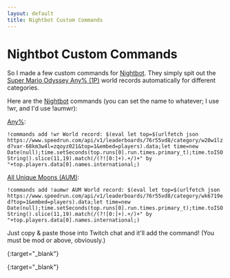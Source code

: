 ```yaml
---
layout: default
title: Nightbot Custom Commands
---
```

# Nightbot Custom Commands

So I made a few custom commands for [Nightbot].
They simply spit out the [Super Mario Odyssey Any% (1P)](//speedrun.com/smo#) world records automatically for different categories.

Here are the [Nightbot] commands (you can set the name to whatever; I use !wr, and I'd use !aumwr):

[Any%]:

```!commands add !wr World record: $(eval let top=$(urlfetch json https://www.speedrun.com/api/v1/leaderboards/76r55vd8/category/w20w1lzd?var-68km3w4l=zqoyz021&top=1&embed=players).data;let time=new Date(null);time.setSeconds(top.runs[0].run.times.primary_t);time.toISOString().slice(11,19).match(/(?![0:]+).+/)+" by "+top.players.data[0].names.international;)```

[All Unique Moons (AUM)][aum]:

```!commands add !aumwr AUM World record: $(eval let top=$(urlfetch json https://www.speedrun.com/api/v1/leaderboards/76r55vd8/category/wk6719ed?top=1&embed=players).data;let time=new Date(null);time.setSeconds(top.runs[0].run.times.primary_t);time.toISOString().slice(11,19).match(/(?![0:]+).+/)+" by "+top.players.data[0].names.international;)```

Just copy & paste those into Twitch chat and it'll add the command! (You must be mod or above, obviously.)

[nightbot]: //beta.nightbot.tv/
{:target="_blank"}

[any%]: //speedrun.com/smo#Any
{:target="_blank"}

[aum]: //speedrun.com/smo#All_Unique_Moons
